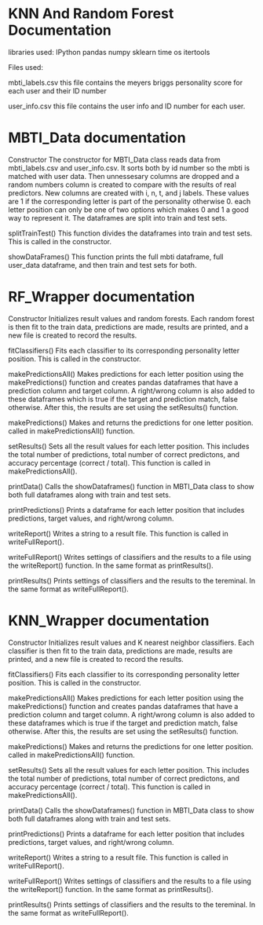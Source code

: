 # KNN And Random Forest Documentation

libraries used:
IPython
pandas
numpy
sklearn
time
os
itertools

Files used:

mbti_labels.csv this file contains the meyers briggs personality score for each user and their ID number

user_info.csv this file contains the user info and ID number for each user.

# MBTI_Data documentation

Constructor
The constructor for MBTI_Data class reads data from mbti_labels.csv and user_info.csv. It sorts both by id number so the mbti is matched with user data. Then unnessesary columns are dropped and a random numbers column is created to compare with the results of real predictors. New columns are created with i, n, t, and j labels. These values are 1 if the corresponding letter is part of the personality otherwise 0. each letter position can only be one of two options which makes 0 and 1 a good way to represent it. The dataframes are split into train and test sets.

splitTrainTest()
This function divides the dataframes into train and test sets. This is called in the constructor.

showDataFrames()
This function prints the full mbti dataframe, full user_data dataframe, and then train and test sets for both.

# RF_Wrapper documentation

Constructor
Initializes result values and random forests. Each random forest is then fit to the train data, predictions are made, results are printed, and a new file is created to record the results.

fitClassifiers()
Fits each classifier to its corresponding personality letter position. This is called in the constructor.

makePredictionsAll()
Makes predictions for each letter position using the makePredictions() function and creates pandas dataframes that have a prediction column and target column. A right/wrong column is also added to these dataframes which is true if the target and prediction match, false otherwise. After this, the results are set using the setResults() function.

makePredictions()
Makes and returns the predictions for one letter position. called in makePredictionsAll() function.

setResults()
Sets all the result values for each letter position. This includes the total number of predictions, total number of correct predictons, and accuracy percentage (correct / total). This function is called in makePredictionsAll().

printData()
Calls the showDataframes() function in MBTI_Data class to show both full dataframes along with train and test sets.

printPredictions()
Prints a dataframe for each letter position that includes predictions, target values, and right/wrong column.

writeReport()
Writes a string to a result file. This function is called in writeFullReport().

writeFullReport()
Writes settings of classifiers and the results to a file using the writeReport() function. In the same format as printResults().

printResults()
Prints settings of classifiers and the results to the tereminal. In the same format as writeFullReport().

# KNN_Wrapper documentation

Constructor
Initializes result values and K nearest neighbor classifiers. Each classifier is then fit to the train data, predictions are made, results are printed, and a new file is created to record the results.

fitClassifiers()
Fits each classifier to its corresponding personality letter position. This is called in the constructor.

makePredictionsAll()
Makes predictions for each letter position using the makePredictions() function and creates pandas dataframes that have a prediction column and target column. A right/wrong column is also added to these dataframes which is true if the target and prediction match, false otherwise. After this, the results are set using the setResults() function.

makePredictions()
Makes and returns the predictions for one letter position. called in makePredictionsAll() function.

setResults()
Sets all the result values for each letter position. This includes the total number of predictions, total number of correct predictons, and accuracy percentage (correct / total). This function is called in makePredictionsAll().

printData()
Calls the showDataframes() function in MBTI_Data class to show both full dataframes along with train and test sets.

printPredictions()
Prints a dataframe for each letter position that includes predictions, target values, and right/wrong column.

writeReport()
Writes a string to a result file. This function is called in writeFullReport().

writeFullReport()
Writes settings of classifiers and the results to a file using the writeReport() function. In the same format as printResults().

printResults()
Prints settings of classifiers and the results to the tereminal. In the same format as writeFullReport().
